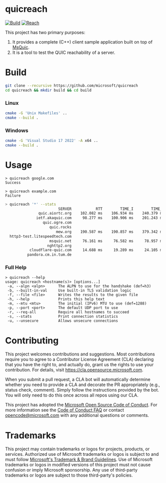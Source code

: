 # quicreach

[![Build](https://github.com/microsoft/quicreach/actions/workflows/build.yml/badge.svg)](https://github.com/microsoft/quicreach/actions/workflows/build.yml)
[![Reach](https://github.com/microsoft/quicreach/actions/workflows/reach.yml/badge.svg)](https://github.com/microsoft/quicreach/actions/workflows/reach.yml)

This project has two primary purposes:

1. It provides a complete (C++) client sample application built on top of [MsQuic](https://github.com/microsoft/msquic).
2. It is a tool to test the QUIC reachability of a server.

# Build

```Bash
git clone --recursive https://github.com/microsoft/quicreach
cd quicreach && mkdir build && cd build
```

### Linux
```Bash
cmake -G 'Unix Makefiles' ..
cmake --build .
```

### Windows
```Bash
cmake -G 'Visual Studio 17 2022' -A x64 ..
cmake --build .
```

# Usage

```
> quicreach google.com
Success
```
```
> quicreach example.com
Failure
```

```Bash
> quicreach '*' --stats
                        SERVER           RTT        TIME_I        TIME_H               SEND:RECV      C1      S1    FAMILY
               quic.aiortc.org    102.082 ms    106.934 ms    240.379 ms    4:5 2523:4900 (1.9x)     274    4547    IPv6     *
              ietf.akaquic.com     98.277 ms    100.906 ms    201.243 ms    3:5 2480:5869 (2.4x)     275    4564    IPv6     *
                 quic.ogre.com
                    quic.rocks
                       mew.org    190.587 ms    190.857 ms    379.342 ms    4:6 2522:6650 (2.6x)     266    4541    IPv6     *
  http3-test.litespeedtech.com
                    msquic.net     76.161 ms     76.582 ms     78.957 ms    1:4 1260:3660 (2.9x)     269    3461    IPv4
                   nghttp2.org
           cloudflare-quic.com     14.688 ms     19.289 ms     24.105 ms    3:7 2480:5129 (2.1x)     278    2667    IPv6     *
          pandora.cm.in.tum.de
```

### Full Help

```
> quicreach --help
usage: quicreach <hostname(s)> [options...]
 -a, --alpn <alpn>      The ALPN to use for the handshake (def=h3)
 -b, --built-in-val     Use built-in TLS validation logic
 -f, --file <file>      Writes the results to the given file
 -h, --help             Prints this help text
 -m, --mtu <mtu>        The initial (IPv6) MTU to use (def=1288)
 -p, --port <port>      The default UDP port to use
 -r, --req-all          Require all hostnames to succeed
 -s, --stats            Print connection statistics
 -u, --unsecure         Allows unsecure connections
```

# Contributing

This project welcomes contributions and suggestions.  Most contributions require you to agree to a
Contributor License Agreement (CLA) declaring that you have the right to, and actually do, grant us
the rights to use your contribution. For details, visit https://cla.opensource.microsoft.com.

When you submit a pull request, a CLA bot will automatically determine whether you need to provide
a CLA and decorate the PR appropriately (e.g., status check, comment). Simply follow the instructions
provided by the bot. You will only need to do this once across all repos using our CLA.

This project has adopted the [Microsoft Open Source Code of Conduct](https://opensource.microsoft.com/codeofconduct/).
For more information see the [Code of Conduct FAQ](https://opensource.microsoft.com/codeofconduct/faq/) or
contact [opencode@microsoft.com](mailto:opencode@microsoft.com) with any additional questions or comments.

# Trademarks

This project may contain trademarks or logos for projects, products, or services. Authorized use of Microsoft
trademarks or logos is subject to and must follow
[Microsoft's Trademark & Brand Guidelines](https://www.microsoft.com/en-us/legal/intellectualproperty/trademarks/usage/general).
Use of Microsoft trademarks or logos in modified versions of this project must not cause confusion or imply Microsoft sponsorship.
Any use of third-party trademarks or logos are subject to those third-party's policies.
